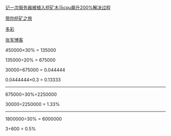 
[记一次服务器被植入挖矿木马cpu飙升200%解决过程](https://www.jianshu.com/p/002214c570e5)

[带你挖矿之旅](https://www.jianshu.com/p/77c645f2a779)

[多彩](https://www.manycai.club)


[张军博客](https://zhangjunbk.com/)


450000×30% = 135000

135000÷20% = 675000

30000÷675000 = 0.044444


0.0444444×0.3 = 0.13333



----------
675000÷30%=2250000

30000÷2250000 = 1.33%

---------------------

1800000÷30% = 6000000

3÷600 = 0.5%